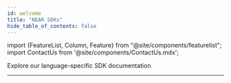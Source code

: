 ```yaml
---
id: welcome
title: "NEAR SDKs"
hide_table_of_contents: false
---
```


import {FeatureList, Column, Feature} from "@site/components/featurelist";
import ContactUs from '@site/components/ContactUs.mdx';

Explore our language-specific SDK documentation

<FeatureList>
  <Column title="SDKs">
    <Feature url="/sdk/rust/introduction" title="Rust SDK" subtitle="Write Contracts in Rust" image="smartcontract-rust.png" />
  </Column>
  <Column title="&nbsp;">
    <Feature url="/sdk/js/introduction" title="JavaScript SDK" subtitle="Write Contracts in JavaScript" image="smartcontract-js.png" />
  </Column>
</FeatureList>

---

<ContactUs />
